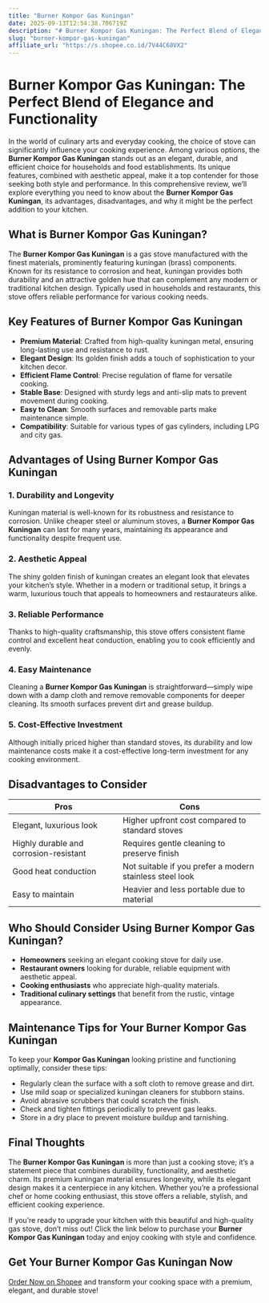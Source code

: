 ```yaml
---
title: "Burner Kompor Gas Kuningan"
date: 2025-09-13T12:54:38.706719Z
description: "# Burner Kompor Gas Kuningan: The Perfect Blend of Elegance and Functionality..."
slug: "burner-kompor-gas-kuningan"
affiliate_url: "https://s.shopee.co.id/7V44C68VX2"
---
```

# Burner Kompor Gas Kuningan: The Perfect Blend of Elegance and Functionality

In the world of culinary arts and everyday cooking, the choice of stove can significantly influence your cooking experience. Among various options, the **Burner Kompor Gas Kuningan** stands out as an elegant, durable, and efficient choice for households and food establishments. Its unique features, combined with aesthetic appeal, make it a top contender for those seeking both style and performance. In this comprehensive review, we’ll explore everything you need to know about the **Burner Kompor Gas Kuningan**, its advantages, disadvantages, and why it might be the perfect addition to your kitchen.

## What is Burner Kompor Gas Kuningan?

The **Burner Kompor Gas Kuningan** is a gas stove manufactured with the finest materials, prominently featuring kuningan (brass) components. Known for its resistance to corrosion and heat, kuningan provides both durability and an attractive golden hue that can complement any modern or traditional kitchen design. Typically used in households and restaurants, this stove offers reliable performance for various cooking needs.

## Key Features of Burner Kompor Gas Kuningan

- **Premium Material**: Crafted from high-quality kuningan metal, ensuring long-lasting use and resistance to rust.
- **Elegant Design**: Its golden finish adds a touch of sophistication to your kitchen decor.
- **Efficient Flame Control**: Precise regulation of flame for versatile cooking.
- **Stable Base**: Designed with sturdy legs and anti-slip mats to prevent movement during cooking.
- **Easy to Clean**: Smooth surfaces and removable parts make maintenance simple.
- **Compatibility**: Suitable for various types of gas cylinders, including LPG and city gas.

## Advantages of Using Burner Kompor Gas Kuningan

### 1. Durability and Longevity

Kuningan material is well-known for its robustness and resistance to corrosion. Unlike cheaper steel or aluminum stoves, a **Burner Kompor Gas Kuningan** can last for many years, maintaining its appearance and functionality despite frequent use.

### 2. Aesthetic Appeal

The shiny golden finish of kuningan creates an elegant look that elevates your kitchen’s style. Whether in a modern or traditional setup, it brings a warm, luxurious touch that appeals to homeowners and restaurateurs alike.

### 3. Reliable Performance

Thanks to high-quality craftsmanship, this stove offers consistent flame control and excellent heat conduction, enabling you to cook efficiently and evenly.

### 4. Easy Maintenance

Cleaning a **Burner Kompor Gas Kuningan** is straightforward—simply wipe down with a damp cloth and remove removable components for deeper cleaning. Its smooth surfaces prevent dirt and grease buildup.

### 5. Cost-Effective Investment

Although initially priced higher than standard stoves, its durability and low maintenance costs make it a cost-effective long-term investment for any cooking environment.

## Disadvantages to Consider

| Pros | Cons |
| --- | --- |
| Elegant, luxurious look | Higher upfront cost compared to standard stoves |
| Highly durable and corrosion-resistant | Requires gentle cleaning to preserve finish |
| Good heat conduction | Not suitable if you prefer a modern stainless steel look |
| Easy to maintain | Heavier and less portable due to material |

## Who Should Consider Using Burner Kompor Gas Kuningan?

- **Homeowners** seeking an elegant cooking stove for daily use.
- **Restaurant owners** looking for durable, reliable equipment with aesthetic appeal.
- **Cooking enthusiasts** who appreciate high-quality materials.
- **Traditional culinary settings** that benefit from the rustic, vintage appearance.

## Maintenance Tips for Your Burner Kompor Gas Kuningan

To keep your **Kompor Gas Kuningan** looking pristine and functioning optimally, consider these tips:

- Regularly clean the surface with a soft cloth to remove grease and dirt.
- Use mild soap or specialized kuningan cleaners for stubborn stains.
- Avoid abrasive scrubbers that could scratch the finish.
- Check and tighten fittings periodically to prevent gas leaks.
- Store in a dry place to prevent moisture buildup and tarnishing.

## Final Thoughts

The **Burner Kompor Gas Kuningan** is more than just a cooking stove; it’s a statement piece that combines durability, functionality, and aesthetic charm. Its premium kuningan material ensures longevity, while its elegant design makes it a centerpiece in any kitchen. Whether you’re a professional chef or home cooking enthusiast, this stove offers a reliable, stylish, and efficient cooking experience.

If you’re ready to upgrade your kitchen with this beautiful and high-quality gas stove, don’t miss out! Click the link below to purchase your **Burner Kompor Gas Kuningan** today and enjoy cooking with style and confidence.

## Get Your Burner Kompor Gas Kuningan Now

[Order Now on Shopee](https://s.shopee.co.id/7V44C68VX2) and transform your cooking space with a premium, elegant, and durable stove!